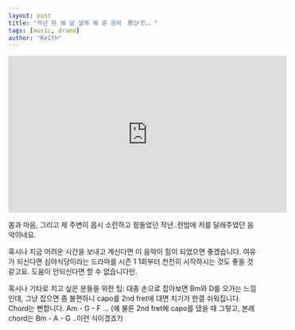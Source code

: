 ```yaml
---
layout: post
title: "작년 한 해 날 살게 해 준 음악　思ひで。。"
tags: [music, drama]
author: "Keith"
---
```


<iframe width="560" height="315" src="https://www.youtube.com/embed/lopUDQ2QfmM" frameborder="0" allowfullscreen></iframe>

몸과 마음, 그리고 제 주변이 몹시 소란하고 힘들었던 작년..한밤에 저를 달래주었던 음악이네요. 

혹시나 지금 어려운 시간을 보내고 계신다면 이 음악이 힘이 되었으면 좋겠습니다. 여유가 되신다면 심야식당이라는 드라마를 시즌 1 1회부터 천천히 시작하시는 것도 좋을 것 같고요. 도움이 안되신다면 할 수 없습니다만. 

혹시나 기타로 치고 싶은 분들을 위한 팁: 대충 손으로 잡아보면 Bm와 D를 오가는 느낌인데, 그냥 잡으면 좀 불편하니 capo를 2nd fret에 대면 치기가 한결 쉬워집니다. Chord는 뻔합니다. Am - G - F ... (예 물론 2nd fret에 capo를 댔을 때 그렇고, 본래 chord는 Bm - A - G ..이런 식이겠죠?)
